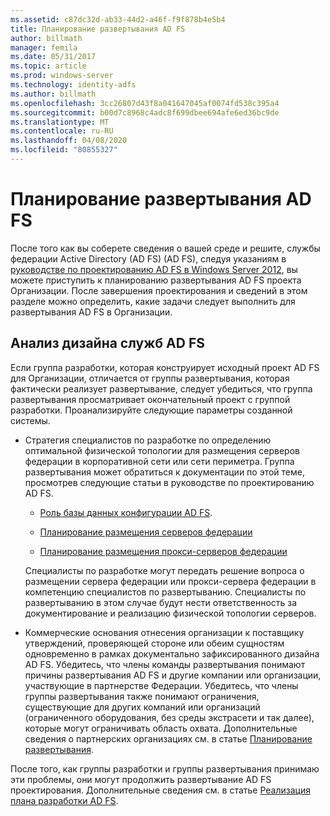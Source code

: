 ```yaml
---
ms.assetid: c87dc32d-ab33-44d2-a46f-f9f878b4e5b4
title: Планирование развертывания AD FS
author: billmath
manager: femila
ms.date: 05/31/2017
ms.topic: article
ms.prod: windows-server
ms.technology: identity-adfs
ms.author: billmath
ms.openlocfilehash: 3cc26807d43f8a041647045af0074fd538c395a4
ms.sourcegitcommit: b00d7c8968c4adc8f699dbee694afe6ed36bc9de
ms.translationtype: MT
ms.contentlocale: ru-RU
ms.lasthandoff: 04/08/2020
ms.locfileid: "80855327"
---
```

# <a name="planning-to-deploy-ad-fs"></a>Планирование развертывания AD FS


После того как вы соберете сведения о вашей среде и решите, службы федерации Active Directory (AD FS) \(AD FS\), следуя указаниям в [руководстве по проектированию AD FS в Windows Server 2012](https://technet.microsoft.com/library/dd807036.aspx), вы можете приступить к планированию развертывания AD FS проекта Организации. После завершения проектирования и сведений в этом разделе можно определить, какие задачи следует выполнить для развертывания AD FS в Организации.  
  
## <a name="reviewing-your-ad-fs-design"></a>Анализ дизайна служб AD FS  
Если группа разработки, которая конструирует исходный проект AD FS для Организации, отличается от группы развертывания, которая фактически реализует развертывание, следует убедиться, что группа развертывания просматривает окончательный проект с группой разработки. Проанализируйте следующие параметры созданной системы.  
  
-   Стратегия специалистов по разработке по определению оптимальной физической топологии для размещения серверов федерации в корпоративной сети или сети периметра. Группа развертывания может обратиться к документации по этой теме, просмотрев следующие статьи в руководстве по проектированию AD FS.  
  
    -   [Роль базы данных конфигурации AD FS](../../ad-fs/technical-reference/The-Role-of-the-AD-FS-Configuration-Database.md).  
  
    -   [Планирование размещения серверов федерации](https://technet.microsoft.com/library/dd807069.aspx)  
  
    -   [Планирование размещения прокси-серверов федерации](https://technet.microsoft.com/library/dd807130.aspx)  
  
    Специалисты по разработке могут передать решение вопроса о размещении сервера федерации или прокси-сервера федерации в компетенцию специалистов по развертыванию. Специалисты по развертыванию в этом случае будут нести ответственность за документирование и реализацию физической топологии серверов.  
  
-   Коммерческие основания отнесения организации к поставщику утверждений, проверяющей стороне или обеим сущностям одновременно в рамках документально зафиксированного дизайна AD FS. Убедитесь, что члены команды развертывания понимают причины развертывания AD FS и другие компании или организации, участвующие в партнерстве Федерации. Убедитесь, что члены группы развертывания также понимают ограничения, существующие для других компаний или организаций \(ограниченного оборудования, без среды экстрасети и так далее\), которые могут ограничивать область охвата. Дополнительные сведения о партнерских организациях см. в статье [Планирование развертывания](https://technet.microsoft.com/library/dd807083.aspx).  
  
После того, как группы разработки и группы развертывания принимаю эти проблемы, они могут продолжить развертывание AD FS проектирования. Дополнительные сведения см. в статье [Реализация плана разработки AD FS](Implementing-Your-AD-FS-Design-Plan.md).  
